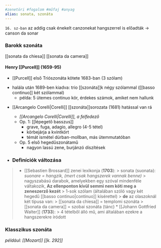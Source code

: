 ```yaml
---
#zenetöri #fogalom #műfaj #anyag
alias: sonata, szonáta
---
```


`16. sz-ban` az addig csak énekelt canzonekat hangszerrel is előadták -> canson da sonar

### Barokk szonáta
[[sonata da chiesa]]
[[sonata da camera]]

#### Henry [[Purcell]] (1659-95)
* [[Purcell]] első Triószonáta kötete 1683-ban (3 szólam)
- halála után 1689-ben kiadva: trio [[szonáta]]k négy szólammal ([[basso continuo]] két szólammal)
	* példa: 5 ütemes continuo kör, érdekes számok, amiket nem hallunk
* [[Arcangelo Corelli|Corelli]] [[szonáta]]sorozata (1681) hatással van rá 
	* *[[Arcangelo Corelli|Corelli]], a felfedező*
	* Op. 1: [[lépegető basszus]]
		* grave, fuga, adagio, allegro (4-5 tétel)
		* körbejárja a kvintkört
		* témát ismétel dúrban-mollban, más ütemmutatóban
	- Op. 5 első hegedűszonátamű
		- nagyon lassú zene, burjánzó díszítések
	
* ### Definíciók változása
> - [[Sebastien Brossard]] zenei lexikonja (**1703**):
		> sonata (suonata): *suonare = hangzik, (mert csak hangszerek vannak benne)*
		> nagyszabású darabok, amelyekben egy szóval mindenféle váltakozik, **Az ellenponton kívül semmi nem köti meg a zeneszerző kezét**
		> 1-sok szólam (általában szóló vagy két hegedű [[basso continuo|continuo]] kísérettel)
		> **de** az olaszoknál két típusa van:
		> 	[[sonata da chiesa]] = templomi szonáta
		> 	[[sonata da camera]] = szobai szonáta (tánc)
	* [[Johann Gottfried Walter]] (**1733**):
		> 4 tételből álló mű, ami általában ezekre a hangszerekre íródott


### Klasszikus szonáta
*például: [[Mozart]] [[k. 292]]*

